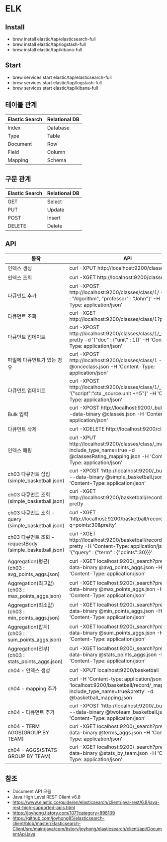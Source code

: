 # ELK

## Install
* brew install elastic/tap/elasticsearch-full
* brew install elastic/tap/logstash-full 
* brew install elastic/tap/kibana-full

## Start
* brew services start elastic/tap/elasticsearch-full
* brew services start elastic/tap/logstash-full
* brew services start elastic/tap/kibana-full

## 테이블 관계
|Elastic Search|Relational DB|
|------|---|
|Index|Database|
|Type|Table|
|Document|Row|
|Field|Column|
|Mapping|Schema|


## 구문 관계
|Elastic Search|Relational DB|
|------|---|
|GET|Select|
|PUT|Update|
|POST|Insert|
|DELETE|Delete|

## API
|동작|API|
|------|---|
|인덱스 생성|curl -XPUT http://localhost:9200/classes
|인덱스 조회|curl -XGET http://localhost:9200/classes/?pretty
|다큐먼트 추가|curl -XPOST http://localhost:9200/classes/class/1/ -d '{"title" : "Algorithm", "professor" : "John"}' -H 'Content-Type: application/json'
|다큐먼트 조회|curl  -XGET http://localhost:9200/classes/class/1?pretty
|다큐먼트 업데이트|curl -XPOST http://localhost:9200/classes/class/1/_update?pretty -d '{"doc" : {"unit" : 1}}' -H 'Content-Type: application/json'
|파일에 다큐먼트가 있는 경우|curl -XPOST http://localhost:9200/classes/class/1 -d @onceclass.json -H 'Content-Type: application/json'
|다큐먼트 업데이트|curl -XPOST http://localhost:9200/classes/class/1/_update -d '{"script":"ctx._source.unit +=5"}' -H 'Content-Type: application/json'
|Bulk 입력|curl -XPOST http://localhost:9200/_bulk?pretty --data-binary @classes.json -H 'Content-Type: application/json'
|다큐먼트 삭제|curl -XDELETE http://localhost:9200/classes
|인덱스 매핑|curl -XPUT http://localhost:9200/classes/class/_mapping?include_type_name=true -d @classesRating_mapping.json -H 'Content-Type: application/json'
|ch03 다큐먼트 삽입 (simple_basketball.json)|curl -XPOST 'http://localhost:9200/_bulk?pretty' --data-binary @simple_basketball.json -H 'Content-Type: application/json'
|ch03 다큐먼트 조회 (simple_basketball.json)|curl -XGET http://localhost:9200/basketball/record/_search?pretty
|ch03 다큐먼트 조회 - query (simple_basketball.json)|curl -XGET 'http://localhost:9200/basketball/record/_search?q=points:30&pretty'
|ch03 다큐먼트 조회 - requestBody (simple_basketball.json)|curl -XGET http://localhost:9200/basketball/record/_search?pretty -H 'Content-Type: application/json' -d '{"query" : {"term" : {"points":30}}}'
|Aggregation(평균) (ch03 : avg_points_aggs.json)|curl -XGET localhost:9200/_search?pretty --data-binary @avg_points_aggs.json -H 'Content-Type: application/json'
|Aggregation(최고값) (ch03 : max_points_aggs.json)|curl -XGET localhost:9200/_search?pretty --data-binary @max_points_aggs.json -H 'Content-Type: application/json'
|Aggregation(최소값) (ch03 : min_points_aggs.json)|curl -XGET localhost:9200/_search?pretty --data-binary @min_points_aggs.json -H 'Content-Type: application/json'
|Aggregation(합계) (ch03 : sum_points_aggs.json)|curl -XGET localhost:9200/_search?pretty --data-binary @sum_points_aggs.json -H 'Content-Type: application/json'
|Aggregation(전부) (ch03 : stats_points_aggs.json)|curl -XGET localhost:9200/_search?pretty --data-binary @stats_points_aggs.json -H 'Content-Type: application/json'
|ch04 - 인덱스 생성|curl -XPUT localhost:9200/basketball
|ch04 - mapping 추가|curl -H 'Content-type: application/json' -XPUT 'localhost:9200/basketball/record/_mapping?include_type_name=true&pretty' -d @basketball_mapping.json
|ch04 - 다큐먼트 추가|curl -XPOST 'http://localhost:9200/_bulk?pretty' --data-binary @twoteam_basketball.json -H 'Content-Type: application/json'
|ch04 - TERM AGGS(GROUP BY TEAM)|curl -XGET localhost:9200/_search?pretty --data-binary @terms_aggs.json -H 'Content-Type: application/json'
|ch04 - AGGS(STATS GROUP BY TEAM)|curl -XGET localhost:9200/_search?pretty --data-binary @stats_by_team.json -H 'Content-Type: application/json'

## 참조
 * Document API 모음
 * Java High Level REST Client v6.8
 * https://www.elastic.co/guide/en/elasticsearch/client/java-rest/6.8/java-rest-high-supported-apis.html
 * https://joyhong.tistory.com/107?category=898109
* https://github.com/joyhong85/elasticsearch-client/blob/master/Elasticsearch-Client/src/main/java/com/tistory/joyhong/elasticsearch/client/api/DocumentApi.java


